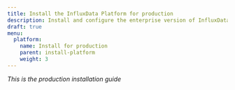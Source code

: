 ```yaml
---
title: Install the InfluxData Platform for production
description: Install and configure the enterprise version of InfluxData Platform for production use
draft: true
menu:
  platform:
    name: Install for production
    parent: install-platform
    weight: 3
---
```


_This is the production installation guide_
